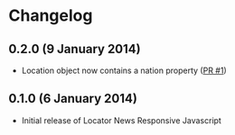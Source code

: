# Changelog

## 0.2.0 (9 January 2014)
- Location object now contains a nation property ([PR #1](https://github.com/BBC-Location-Services/locator_news_responsive_js/pull/1))

## 0.1.0 (6 January 2014)
- Initial release of Locator News Responsive Javascript